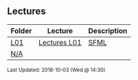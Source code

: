 ## Lectures
| Folder | Lecture | Description|
 | ------------|------------|------------|
 | [L01](https://github.com/rugbyprof/2143-Object-Oriented-Programming/tree/master/Lectures/L01) | [ Lectures L01 ](https://github.com/rugbyprof/2143-Object-Oriented-Programming/tree/master/Lectures/L01) | [ SFML](https://github.com/rugbyprof/2143-Object-Oriented-Programming/tree/master/Lectures/L01) | [N/A](https://github.com/rugbyprof/2143-Object-Oriented-Programming/tree/master/Lectures/L01) |
 | [N/A](https://github.com/rugbyprof/2143-Object-Oriented-Programming/tree/master/Lectures/N/A) |

<sup>Last Updated: 2018-10-03 (Wed @ 14:30)</sup>